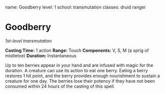 name: Goodberry
level: 1
school: transmutation
classes: druid
         ranger

# Goodberry
_1st-level transmutation_

**Casting Time:** 1 action
**Range:** Touch
**Components:** V, S, M (a sprig of mistletoe)
**Duration:** Instantaneous

Up to ten berries appear in your hand and are infused with magic for the duration. A creature can use its action to eat one berry. Eating a berry restores 1 hit point, and the berry provides enough nourishment to sustain a creature for one day.
The berries lose their potency if they have not been consumed within 24 hours of the casting of this spell.
